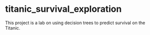 # titanic_survival_exploration
This project is a lab on using decision trees to predict survival on the Titanic.
